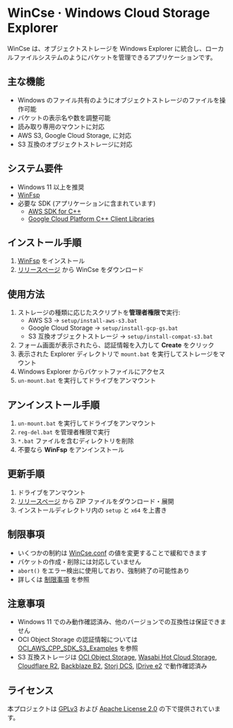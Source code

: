 # WinCse &middot; Windows Cloud Storage Explorer

WinCse は、オブジェクトストレージを Windows Explorer に統合し、ローカルファイルシステムのようにバケットを管理できるアプリケーションです。

## 主な機能
- Windows のファイル共有のようにオブジェクトストレージのファイルを操作可能  
- バケットの表示名や数を調整可能  
- 読み取り専用のマウントに対応  
- AWS S3, Google Cloud Storage, に対応  
- S3 互換のオブジェクトストレージに対応  

## システム要件
- Windows 11 以上を推奨  
- [WinFsp](http://www.secfs.net/winfsp/)  
- 必要な SDK (アプリケーションに含まれています)  
  - [AWS SDK for C++](https://github.com/aws/aws-sdk-cpp)  
  - [Google Cloud Platform C++ Client Libraries](https://github.com/googleapis/google-cloud-cpp)  

## インストール手順
1. [WinFsp](https://winfsp.dev/rel/) をインストール  
2. [リリースページ](https://github.com/cbh34680/WinCse/releases) から WinCse をダウンロード  

## 使用方法
1. ストレージの種類に応じたスクリプトを**管理者権限で**実行:  
   - AWS S3 &rarr; `setup/install-aws-s3.bat`  
   - Google Cloud Storage &rarr; `setup/install-gcp-gs.bat`  
   - S3 互換オブジェクトストレージ &rarr; `setup/install-compat-s3.bat`  
2. フォーム画面が表示されたら、認証情報を入力して **Create** をクリック  
3. 表示された Explorer ディレクトリで `mount.bat` を実行してストレージをマウント  
4. Windows Explorer からバケットファイルにアクセス  
5. `un-mount.bat` を実行してドライブをアンマウント  

## アンインストール手順
1. `un-mount.bat` を実行してドライブをアンマウント  
2. `reg-del.bat` を管理者権限で実行  
3. `*.bat` ファイルを含むディレクトリを削除  
4. 不要なら **WinFsp** をアンインストール  

## 更新手順
1. ドライブをアンマウント  
2. [リリースページ](https://github.com/cbh34680/WinCse/releases) から ZIP ファイルをダウンロード・展開  
3. インストールディレクトリ内の `setup` と `x64` を上書き  

## 制限事項
- いくつかの制約は [WinCse.conf](./doc/conf-example.txt) の値を変更することで緩和できます  
- バケットの作成・削除には対応していません  
- `abort()` をエラー検出に使用しており、強制終了の可能性あり  
- 詳しくは [制限事項](./doc/limitations-ja.md) を参照  

## 注意事項
- Windows 11 でのみ動作確認済み、他のバージョンでの互換性は保証できません  
- OCI Object Storage の認証情報については [OCI_AWS_CPP_SDK_S3_Examples](https://github.com/tonymarkel/OCI_AWS_CPP_SDK_S3_Examples) を参照  
- S3 互換ストレージは [OCI Object Storage](./doc/example-oci.png), [Wasabi Hot Cloud Storage](./doc/example-wasabi.png), [Cloudflare R2](./doc/example-cloudflare.png), [Backblaze B2](./doc/example-backblaze.png), [Storj DCS](./doc/example-storj.png), [IDrive e2](./doc/example-idrive.png) で動作確認済み  

## ライセンス
本プロジェクトは [GPLv3](https://www.gnu.org/licenses/gpl-3.0.html) および [Apache License 2.0](https://www.apache.org/licenses/LICENSE-2.0) の下で提供されています。
